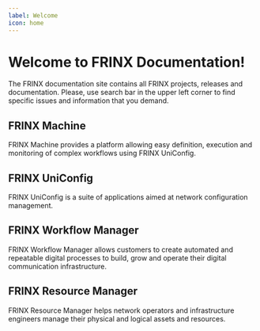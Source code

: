 ```yaml
---
label: Welcome
icon: home
---
```


# Welcome to **FRINX** Documentation!

The FRINX documentation site contains all FRINX projects, releases and
documentation. Please, use search bar in the upper left corner to find
specific issues and information that you demand.

## FRINX Machine


FRINX Machine provides a platform allowing easy definition, execution
and monitoring of complex workflows using FRINX UniConfig.

## FRINX UniConfig


FRINX UniConfig is a suite of applications aimed at network
configuration management.

## FRINX Workflow Manager


FRINX Workflow Manager allows customers to create automated and repeatable digital
processes to build, grow and operate their digital communication
infrastructure.

## FRINX Resource Manager


FRINX Resource Manager helps network operators and infrastructure engineers
manage their physical and logical assets and resources.
